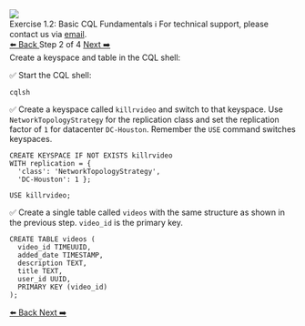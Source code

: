 <!-- TOP -->
<div class="top">
  <img class="scenario-academy-logo" src="https://datastax-academy.github.io/katapod-shared-assets/images/ds-academy-2023.svg" />
  <div class="scenario-title-section">
    <span class="scenario-title">Exercise 1.2: Basic CQL Fundamentals</span>
    <span class="scenario-subtitle">ℹ️ For technical support, please contact us via <a href="mailto:academy@datastax.com">email</a>.</span>
  </div>
</div>


<!-- NAVIGATION -->
<div id="navigation-top" class="navigation-top">
 <a href='command:katapod.loadPage?[{"step":"step1-cassandra"}]'
   class="btn btn-dark navigation-top-left">⬅️ Back
 </a>
<span class="step-count"> Step 2 of 4</span>
 <a href='command:katapod.loadPage?[{"step":"step3-cassandra"}]' 
    class="btn btn-dark navigation-top-right">Next ➡️
  </a>
</div>

<!-- CONTENT -->

<div class="step-title">Create a keyspace and table in the CQL shell:</div>

✅ Start the CQL shell:
```
cqlsh
```

✅ Create a keyspace called `killrvideo` and switch to that keyspace. Use `NetworkTopologyStrategy` for the replication class and set the replication factor of `1` for datacenter `DC-Houston`. Remember the `USE` command switches keyspaces.
```
CREATE KEYSPACE IF NOT EXISTS killrvideo
WITH replication = {
  'class': 'NetworkTopologyStrategy', 
  'DC-Houston': 1 };

USE killrvideo;
```

✅ Create a single table called `videos` with the same structure as shown in the previous step. `video_id` is the primary key.
```
CREATE TABLE videos (
  video_id TIMEUUID,
  added_date TIMESTAMP,
  description TEXT,
  title TEXT,
  user_id UUID,
  PRIMARY KEY (video_id)
);
```




<!-- NAVIGATION -->
<div id="navigation-bottom" class="navigation-bottom">
 <a href='command:katapod.loadPage?[{"step":"step1-cassandra"}]'
   class="btn btn-dark navigation-bottom-left">⬅️ Back
 </a>
 <a href='command:katapod.loadPage?[{"step":"step3-cassandra"}]'
    class="btn btn-dark navigation-bottom-right">Next ➡️
  </a>
</div>
